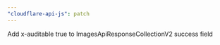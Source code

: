 ```yaml
---
"cloudflare-api-js": patch
---
```


Add x-auditable true to ImagesApiResponseCollectionV2 success field